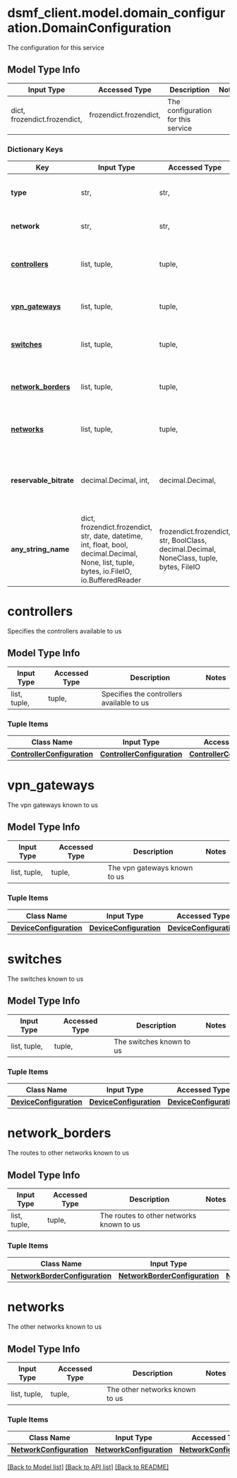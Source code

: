 # dsmf_client.model.domain_configuration.DomainConfiguration

The configuration for this service

## Model Type Info
Input Type | Accessed Type | Description | Notes
------------ | ------------- | ------------- | -------------
dict, frozendict.frozendict,  | frozendict.frozendict,  | The configuration for this service | 

### Dictionary Keys
Key | Input Type | Accessed Type | Description | Notes
------------ | ------------- | ------------- | ------------- | -------------
**type** | str,  | str,  | The service type to be used | [optional] must be one of ["DSMF", "DTMF", ] 
**network** | str,  | str,  | Our network name | [optional] 
**[controllers](#controllers)** | list, tuple,  | tuple,  | Specifies the controllers available to us | [optional] 
**[vpn_gateways](#vpn_gateways)** | list, tuple,  | tuple,  | The vpn gateways known to us | [optional] 
**[switches](#switches)** | list, tuple,  | tuple,  | The switches known to us | [optional] 
**[network_borders](#network_borders)** | list, tuple,  | tuple,  | The routes to other networks known to us | [optional] 
**[networks](#networks)** | list, tuple,  | tuple,  | The other networks known to us | [optional] 
**reservable_bitrate** | decimal.Decimal, int,  | decimal.Decimal,  | The bitrate that can be reserved by hosts on our network | [optional] if omitted the server will use the default value of 1000000000
**any_string_name** | dict, frozendict.frozendict, str, date, datetime, int, float, bool, decimal.Decimal, None, list, tuple, bytes, io.FileIO, io.BufferedReader | frozendict.frozendict, str, BoolClass, decimal.Decimal, NoneClass, tuple, bytes, FileIO | any string name can be used but the value must be the correct type | [optional]

# controllers

Specifies the controllers available to us

## Model Type Info
Input Type | Accessed Type | Description | Notes
------------ | ------------- | ------------- | -------------
list, tuple,  | tuple,  | Specifies the controllers available to us | 

### Tuple Items
Class Name | Input Type | Accessed Type | Description | Notes
------------- | ------------- | ------------- | ------------- | -------------
[**ControllerConfiguration**](ControllerConfiguration.md) | [**ControllerConfiguration**](ControllerConfiguration.md) | [**ControllerConfiguration**](ControllerConfiguration.md) |  | 

# vpn_gateways

The vpn gateways known to us

## Model Type Info
Input Type | Accessed Type | Description | Notes
------------ | ------------- | ------------- | -------------
list, tuple,  | tuple,  | The vpn gateways known to us | 

### Tuple Items
Class Name | Input Type | Accessed Type | Description | Notes
------------- | ------------- | ------------- | ------------- | -------------
[**DeviceConfiguration**](DeviceConfiguration.md) | [**DeviceConfiguration**](DeviceConfiguration.md) | [**DeviceConfiguration**](DeviceConfiguration.md) |  | 

# switches

The switches known to us

## Model Type Info
Input Type | Accessed Type | Description | Notes
------------ | ------------- | ------------- | -------------
list, tuple,  | tuple,  | The switches known to us | 

### Tuple Items
Class Name | Input Type | Accessed Type | Description | Notes
------------- | ------------- | ------------- | ------------- | -------------
[**DeviceConfiguration**](DeviceConfiguration.md) | [**DeviceConfiguration**](DeviceConfiguration.md) | [**DeviceConfiguration**](DeviceConfiguration.md) |  | 

# network_borders

The routes to other networks known to us

## Model Type Info
Input Type | Accessed Type | Description | Notes
------------ | ------------- | ------------- | -------------
list, tuple,  | tuple,  | The routes to other networks known to us | 

### Tuple Items
Class Name | Input Type | Accessed Type | Description | Notes
------------- | ------------- | ------------- | ------------- | -------------
[**NetworkBorderConfiguration**](NetworkBorderConfiguration.md) | [**NetworkBorderConfiguration**](NetworkBorderConfiguration.md) | [**NetworkBorderConfiguration**](NetworkBorderConfiguration.md) |  | 

# networks

The other networks known to us

## Model Type Info
Input Type | Accessed Type | Description | Notes
------------ | ------------- | ------------- | -------------
list, tuple,  | tuple,  | The other networks known to us | 

### Tuple Items
Class Name | Input Type | Accessed Type | Description | Notes
------------- | ------------- | ------------- | ------------- | -------------
[**NetworkConfiguration**](NetworkConfiguration.md) | [**NetworkConfiguration**](NetworkConfiguration.md) | [**NetworkConfiguration**](NetworkConfiguration.md) |  | 

[[Back to Model list]](../../README.md#documentation-for-models) [[Back to API list]](../../README.md#documentation-for-api-endpoints) [[Back to README]](../../README.md)

